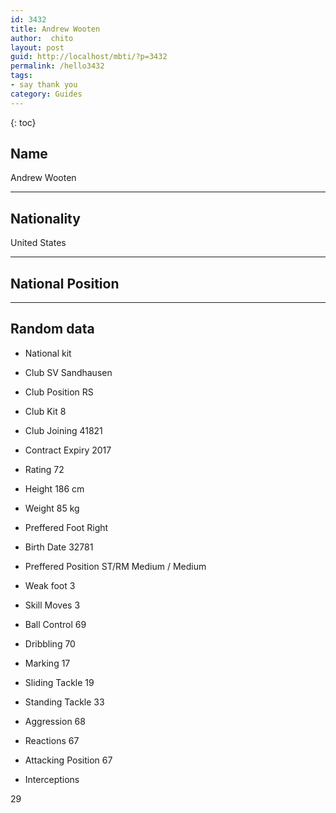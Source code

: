 ```yaml
---
id: 3432
title: Andrew Wooten
author:  chito 
layout: post
guid: http://localhost/mbti/?p=3432
permalink: /hello3432
tags:
- say thank you
category: Guides
---
```



{: toc}


## Name  
Andrew Wooten 

* * *

## Nationality  
United States 

* * *

## National Position 

* * *

## Random data 

  * National kit 
  * Club 
SV Sandhausen 

  * Club Position 
RS 

  * Club Kit 
8 

  * Club Joining 
41821 

  * Contract Expiry 
2017 

  * Rating 
72 

  * Height 
186 cm 

  * Weight 
85 kg 

  * Preffered Foot 
Right 

  * Birth Date 
32781 

  * Preffered Position 
ST/RM Medium / Medium 

  * Weak foot 
3 

  * Skill Moves 
3 

  * Ball Control 
69 

  * Dribbling 
70 

  * Marking 
17 

  * Sliding Tackle 
19 

  * Standing Tackle 
33 

  * Aggression 
68 

  * Reactions 
67 

  * Attacking Position 
67 

  * Interceptions 

29</ul>